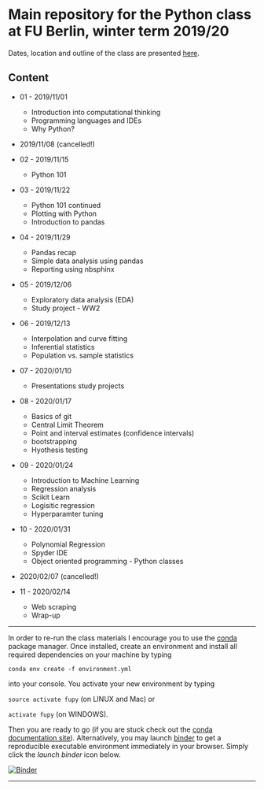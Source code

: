 # Main repository for the Python class at FU Berlin, winter term 2019/20

Dates, location and outline of the class are presented [here](https://www.fu-berlin.de/vv/de/lv/549631?m=348815&p=348375&pc=478016&sm=498562).

## Content

* 01 - 2019/11/01
  * Introduction into computational thinking
  * Programming languages and IDEs 
  * Why Python?

* 2019/11/08 (cancelled!)

* 02 - 2019/11/15
  * Python 101
  
* 03 - 2019/11/22
  * Python 101 continued
  * Plotting with Python
  * Introduction to pandas
 
* 04 - 2019/11/29
  * Pandas recap
  * Simple data analysis using pandas
  * Reporting using nbsphinx 

* 05 - 2019/12/06
  * Exploratory data analysis (EDA) 
  * Study project - WW2
  
* 06 - 2019/12/13
  * Interpolation and curve fitting
  * Inferential statistics
  * Population vs. sample statistics
  
* 07 - 2020/01/10
  * Presentations study projects

* 08 - 2020/01/17
  * Basics of git
  * Central Limit Theorem
  * Point and interval estimates (confidence intervals)
  * bootstrapping
  * Hyothesis testing

* 09 - 2020/01/24  
  * Introduction to Machine Learning
  * Regression analysis
  * Scikit Learn
  * Logisitic regression
  * Hyperparamter tuning

* 10 - 2020/01/31
  * Polynomial Regression
  * Spyder IDE
  * Object oriented programming - Python classes
 
* 2020/02/07 (cancelled!)
  
* 11 - 2020/02/14
  * Web scraping
  * Wrap-up


*** 

In order to re-run the class materials I encourage you to use the [conda](https://conda.io/docs/) package manager. Once installed, create an environment and install all required dependencies on your machine by typing 

`conda env create -f environment.yml`

into your console. You activate your new environment by typing 

`source activate fupy` (on LINUX and Mac) or

`activate fupy` (on WINDOWS). 

Then you are ready to go (if you are stuck check out the [conda documentation site](https://conda.io/docs/user-guide/tasks/manage-environments.html#)). Alternatively, you may launch [binder](https://mybinder.org/) to get a reproducible executable environment immediately in your browser. Simply click the _launch binder_ icon below.


[![Binder](https://mybinder.org/badge_logo.svg)](https://mybinder.org/v2/gh/eotp/python-FU-WiSe1920/master?urlpath=lab)

***
